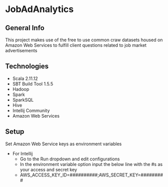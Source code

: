 # JobAdAnalytics

## General Info
This project makes use of the free to use common craw datasets housed on Amazon Web Services to fulfill client questions
related to job market advertisements
## Technologies
* Scala 2.11.12
* SBT Build Tool 1.5.5
* Hadoop
* Spark
* SparkSQL
* Hive
* Intellij Community
* Amazon Web Services

## Setup
Set Amazon Web Service keys as environment variables
* For Intellij
  * Go to the Run dropdown and edit configurations
  * In the environment variable option input the below line with the #s as your access and secret key
  * AWS_ACCESS_KEY_ID=##########;AWS_SECRET_KEY=#########
